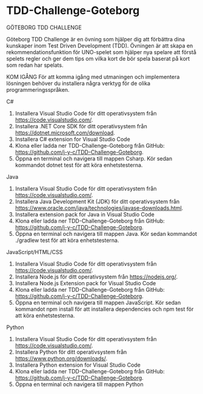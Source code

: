 # TDD-Challenge-Goteborg
GÖTEBORG TDD CHALLENGE

Göteborg TDD Challenge är en övning som hjälper dig att förbättra dina kunskaper inom Test Driven Development (TDD). Övningen är att skapa en rekommendationsfunktion för UNO-spelet som hjälper nya spelare att förstå spelets regler och ger dem tips om vilka kort de bör spela baserat på kort som redan har spelats.

KOM IGÅNG
För att komma igång med utmaningen och implementera lösningen behöver du installera några verktyg för de olika programmeringsspråken.

C#
1. Installera Visual Studio Code för ditt operativsystem från https://code.visualstudio.com/.
2. Installera .NET Core SDK för ditt operativsystem från https://dotnet.microsoft.com/download.
3. Installera C# extension for Visual Studio Code
4. Klona eller ladda ner TDD-Challenge-Goteborg från GitHub: https://github.com/j-y-c/TDD-Challenge-Goteborg.
5. Öppna en terminal och navigera till mappen Csharp. Kör sedan kommandot dotnet test för att köra enhetstesterna.

Java
1. Installera Visual Studio Code för ditt operativsystem från https://code.visualstudio.com/.
2. Installera Java Development Kit (JDK) för ditt operativsystem från https://www.oracle.com/java/technologies/javase-downloads.html.
3. Installera extension pack for Java in Visual Studio Code
4. Klona eller ladda ner TDD-Challenge-Goteborg från GitHub: https://github.com/j-y-c/TDD-Challenge-Goteborg.
5. Öppna en terminal och navigera till mappen Java. Kör sedan kommandot ./gradlew test för att köra enhetstesterna.

JavaScript/HTML/CSS
1. Installera Visual Studio Code för ditt operativsystem från https://code.visualstudio.com/.
2. Installera Node.js för ditt operativsystem från https://nodejs.org/.
3. Installera Node.js Extension pack for Visual Studio Code
4. Klona eller ladda ner TDD-Challenge-Goteborg från GitHub: https://github.com/j-y-c/TDD-Challenge-Goteborg.
5. Öppna en terminal och navigera till mappen JavaScript. Kör sedan kommandot npm install för att installera dependencies och npm test för att köra enhetstesterna.

Python
1. Installera Visual Studio Code för ditt operativsystem från https://code.visualstudio.com/.
2. Installera Python för ditt operativsystem från https://www.python.org/downloads/.
3. Installera Python extension for Visual Studio Code
4. Klona eller ladda ner TDD-Challenge-Goteborg från GitHub: https://github.com/j-y-c/TDD-Challenge-Goteborg.
5. Öppna en terminal och navigera till mappen Python 
